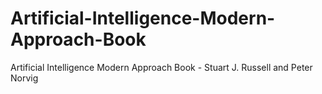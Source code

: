 # Artificial-Intelligence-Modern-Approach-Book
Artificial Intelligence Modern Approach Book - Stuart J. Russell and Peter Norvig
